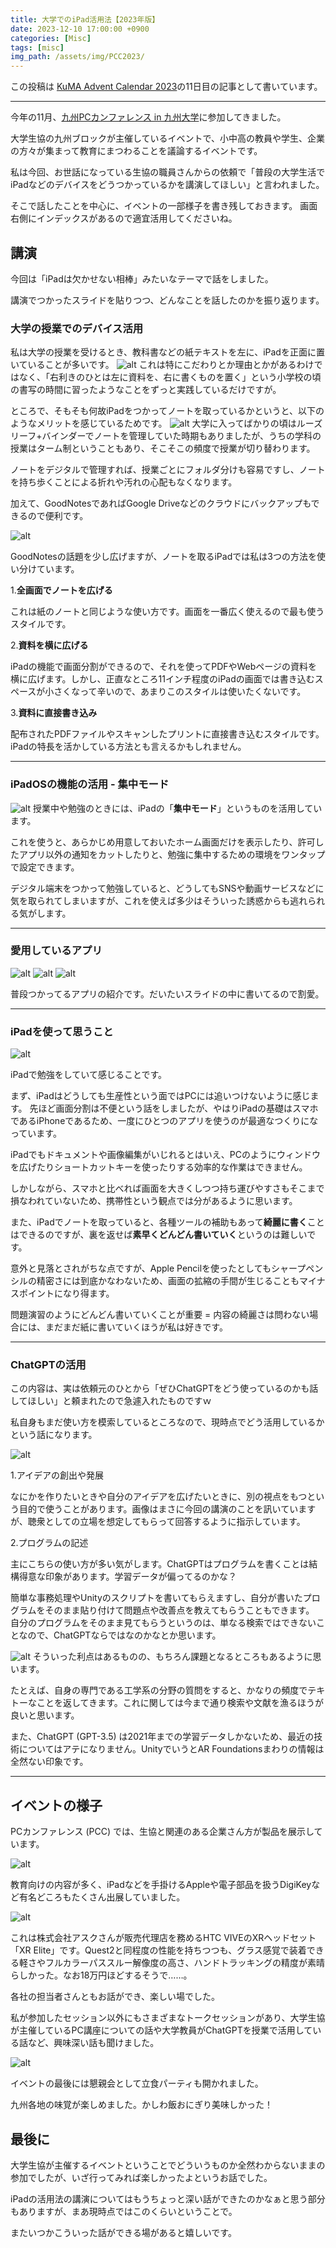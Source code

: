 ```yaml
---
title: 大学でのiPad活用法【2023年版】
date: 2023-12-10 17:00:00 +0900
categories: [Misc]
tags: [misc]
img_path: /assets/img/PCC2023/
---
```


この投稿は [KuMA Advent Calendar 2023](https://adventar.org/calendars/9549)の11日目の記事として書いています。

---

今年の11月、[九州PCカンファレンス in 九州大学](https://kyushu.seikyou.ne.jp/pcc2023)に参加してきました。

大学生協の九州ブロックが主催しているイベントで、小中高の教員や学生、企業の方々が集まって教育にまつわることを議論するイベントです。

私は今回、お世話になっている生協の職員さんからの依頼で「普段の大学生活でiPadなどのデバイスをどうつかっているかを講演してほしい」と言われました。

そこで話したことを中心に、イベントの一部様子を書き残しておきます。
画面右側にインデックスがあるので適宜活用してくださいね。

## 講演
今回は「iPadは欠かせない相棒」みたいなテーマで話をしました。

講演でつかったスライドを貼りつつ、どんなことを話したのかを振り返ります。

### 大学の授業でのデバイス活用
私は大学の授業を受けるとき、教科書などの紙テキストを左に、iPadを正面に置いていることが多いです。
![alt](PCC_Slide_04.PNG)
これは特にこだわりとか理由とかがあるわけではなく、「右利きのひとは左に資料を、右に書くものを置く」という小学校の頃の書写の時間に習ったようなことをずっと実践しているだけですが。

ところで、そもそも何故iPadをつかってノートを取っているかというと、以下のようなメリットを感じているためです。
![alt](PCC_Slide_05.PNG)
大学に入ってばかりの頃はルーズリーフ+バインダーでノートを管理していた時期もありましたが、うちの学科の授業はターム制ということもあり、そこそこの頻度で授業が切り替わります。

ノートをデジタルで管理すれば、授業ごとにフォルダ分けも容易ですし、ノートを持ち歩くことによる折れや汚れの心配もなくなります。

加えて、GoodNotesであればGoogle Driveなどのクラウドにバックアップもできるので便利です。

![alt](PCC_Slide_06.PNG)

GoodNotesの話題を少し広げますが、ノートを取るiPadでは私は3つの方法を使い分けています。

1.**全画面でノートを広げる**

これは紙のノートと同じような使い方です。画面を一番広く使えるので最も使うスタイルです。

2.**資料を横に広げる**

iPadの機能で画面分割ができるので、それを使ってPDFやWebページの資料を横に広げます。しかし、正直なところ11インチ程度のiPadの画面では書き込むスペースが小さくなって辛いので、あまりこのスタイルは使いたくないです。

3.**資料に直接書き込み**

配布されたPDFファイルやスキャンしたプリントに直接書き込むスタイルです。iPadの特長を活かしている方法とも言えるかもしれません。

---
### iPadOSの機能の活用 - 集中モード
![alt](PCC_Slide_07.PNG)
授業中や勉強のときには、iPadの「**集中モード**」というものを活用しています。

これを使うと、あらかじめ用意しておいたホーム画面だけを表示したり、許可したアプリ以外の通知をカットしたりと、勉強に集中するための環境をワンタップで設定できます。

デジタル端末をつかって勉強していると、どうしてもSNSや動画サービスなどに気を取られてしまいますが、これを使えば多少はそういった誘惑からも逃れられる気がします。

---
### 愛用しているアプリ
![alt](PCC_Slide_09.PNG)
![alt](PCC_Slide_10.PNG)
![alt](PCC_Slide_11.PNG)

普段つかってるアプリの紹介です。だいたいスライドの中に書いてるので割愛。


---
### iPadを使って思うこと
![alt](PCC_Slide_16.PNG)

iPadで勉強をしていて感じることです。

まず、iPadはどうしても生産性という面ではPCには追いつけないように感じます。
先ほど画面分割は不便という話をしましたが、やはりiPadの基礎はスマホであるiPhoneであるため、一度にひとつのアプリを使うのが最適なつくりになっています。

iPadでもドキュメントや画像編集がいじれるとはいえ、PCのようにウィンドウを広げたりショートカットキーを使ったりする効率的な作業はできません。

しかしながら、スマホと比べれば画面を大きくしつつ持ち運びやすさもそこまで損なわれていないため、携帯性という観点では分があるように思います。

また、iPadでノートを取っていると、各種ツールの補助もあって**綺麗に書く**ことはできるのですが、裏を返せば**素早くどんどん書いていく**というのは難しいです。

意外と見落とされがちな点ですが、Apple Pencilを使ったとしてもシャープペンシルの精密さには到底かなわないため、画面の拡縮の手間が生じることもマイナスポイントになり得ます。

問題演習のようにどんどん書いていくことが重要 = 内容の綺麗さは問わない場合には、まだまだ紙に書いていくほうが私は好きです。

---
### ChatGPTの活用
この内容は、実は依頼元のひとから「ぜひChatGPTをどう使っているのかも話してほしい」と頼まれたので急遽入れたものですｗ

私自身もまだ使い方を模索しているところなので、現時点でどう活用しているかという話になります。

![alt](PCC_Slide_13.PNG)

1.アイデアの創出や発展

なにかを作りたいときや自分のアイデアを広げたいときに、別の視点をもつという目的で使うことがあります。画像はまさに今回の講演のことを訊いていますが、聴衆としての立場を想定してもらって回答するように指示しています。

2.プログラムの記述

主にこちらの使い方が多い気がします。ChatGPTはプログラムを書くことは結構得意な印象があります。学習データが偏ってるのかな？

簡単な事務処理やUnityのスクリプトを書いてもらえますし、自分が書いたプログラムをそのまま貼り付けて問題点や改善点を教えてもらうこともできます。
自分のプログラムをそのまま見てもらうというのは、単なる検索ではできないことなので、ChatGPTならではなのかなとか思います。

![alt](PCC_Slide_14.PNG)
そういった利点はあるものの、もちろん課題となるところもあるように思います。

たとえば、自身の専門である工学系の分野の質問をすると、かなりの頻度でテキトーなことを返してきます。これに関しては今まで通り検索や文献を漁るほうが良いと思います。

また、ChatGPT (GPT-3.5) は2021年までの学習データしかないため、最近の技術についてはアテになりません。UnityでいうとAR Foundationsまわりの情報は全然ない印象です。

---

## イベントの様子
PCカンファレンス (PCC) では、生協と関連のある企業さん方が製品を展示しています。

![alt](https://www.kyushu-bauc.or.jp/contents/img/topics/20231118_003.jpg)

教育向けの内容が多く、iPadなどを手掛けるAppleや電子部品を扱うDigiKeyなど有名どころもたくさん出展していました。

![alt](https://lh3.googleusercontent.com/pw/ADCreHfWb6_tcY9drZXQPLt4tH3Uz-qTtUvIbhNmxg8c8_gp1ThwI38w1ogER2kmwFnWratmhs3C6nHejQZPYSMNYIZtEijzdIqYG52rQudncBPs_QqfsqCy_oedQtMoKBln8Bctw1Hz_Riwr6_q1i7UJ9uYy4bEHSNJTM7iE5cb8DQJa_yrC1Zy4GxhS7cbyG2bxj3jaec_r7vXvTqLB2cikeWks3Qd9UDqHglaZlXLM6sAACH22TYglqBIKOxnz7Frx9Tvb-_sm89ZZA7dJtw_USas7z5H3jbL4DPnH1CCbxwNLrgrn_NA8rl4OWlgCILNSv8_Hs6n4AeaueMCHfy5wxZJ-IbVedZZebEmu-R3G7W8zUnmFXtVWkSWptlzehBAHWAFgl9o7igyYjQrBd462qqrcdUT2frcNmJeTAkNg4k-aua23hNAOe-lKXD8UZdNQUw1OH-g9YMY60QBnqteges5KRGRM0_diUyfBsCpwUTHkPRtpcGIHe6VpO4yu_fRua4dkaVRDOJwC-FqVU13HrWqGsHw3wre5NzT54LD6gg2X6-g0bFBINA7SVBgaWW7nAlENDXZoWlZJTAnkDbV0Wq-VoS6QIUbjYGf18BBahVAgjqPvtUoAbhxxpJuTP5ddPIDZM0JEetY2BBt_5mD1-Wj4hG2szIhwhvSXE-woLjn5p29MYcpK6eHSwlbuA28rUi0BFgOKIfvvijbXM7mhsxi9dWmNoFgR678ULwbRAqZoN0JiuIO6wlruHR-qlMy4gpn3Kq_CJFhd-eI0JSt7qPocDW0bvdAewYT4jHVk_vNOXl0BMfyQtpf2bxNN9NV2KLB9czBZjOdGpmFvCdn-UaBKCTaa8Xe8XpnU6gVahWbTPXpOXCYRs-eNdJCpTC_3k8=w1644-h1233-s-no-gm?authuser=0)

これは株式会社アスクさんが販売代理店を務めるHTC VIVEのXRヘッドセット「XR Elite」です。Quest2と同程度の性能を持ちつつも、グラス感覚で装着できる軽さやフルカラーパススルー解像度の高さ、ハンドトラッキングの精度が素晴らしかった。なお18万円ほどするそうで……。

各社の担当者さんともお話ができ、楽しい場でした。


私が参加したセッション以外にもさまざまなトークセッションがあり、大学生協が主催しているPC講座についての話や大学教員がChatGPTを授業で活用している話など、興味深い話も聞けました。

![alt](https://lh3.googleusercontent.com/pw/ADCreHdYUWbJZYhw40oalVggtpVjQWhbPFFoZYJ4OmpEemxwLvYK236T7MQEASoXr-CbFb9GT_rrqsQSsAUPTBAvodZILi2O-5OHGM_il-O8jJzWeer5ilopPrZHT8thZtgLo2a7it_o3OwH-mSD3KgdO_iHo0vHTbcY_qtjnPcH0c6wLCucGsfWXIPLve31Z9m7GawqLSdbZpKqbDRHMWu8hSro0hDHDwecG6VkzwZdJwp17GiMctRtD5-qTk-4ABGcc8azr5ydLIeJdi6GDmVk4W8oXJEA_wSfbk31HhFE39hD5iYmI0KzXRGXObhIgcxeu5eoo8hfRmIGdo97jJr4xd4crQsnD82wEPXuRvLXEad_PCvkuFZVZbkeWokeMVqXHaVnbQIVdWPjLmq9ODw1jfCqpCYH9jgnL1x1kze00lSk0KqnFoYOYlqDGtP7T6eM3niQbkE-cMiOH3pgLmMIhap-E9tQyVgkKDJEKQ8HcF6-VmhJFulagEMPWKizMMXNYTRdECHCQteEEkIf5rO1EeorrbRHUVK3I21iOUhwkTG8-WTRzN5FVVApb8z07qUAsXTCeOrtUvsz7_iwuXAIGKyIB2ApSc4DuQwt3eGXpbguTZi3xJx0UvoAw027MWuARb8YWueO6hdUdSHEm4WNTGEaPsgrzkt5QY0fPuO_PrTpj5m7QCzeyZ8LWQRTmBG9T0NTkVrRLWRjzqjcn-ahFg-JRsUAnEU6uIsTQ59ElGNykc0x-dt7xASonqsw9J7SkNg1Ceekt9ZkAXa8TfxGsYbrAsrqg4GV7nwmiD5uT4K9TTw10a7fmdGkcjP1yE1Kx-dqXNqAIFTURNzkpFPbAoABlq0CuTWbjLIMAQsNqlmSDFHvhDpr_d2K3hXGed4n-Og=w1644-h1233-s-no-gm?authuser=0)

イベントの最後には懇親会として立食パーティも開かれました。

九州各地の味覚が楽しめました。かしわ飯おにぎり美味しかった！


## 最後に
大学生協が主催するイベントということでどういうものか全然わからないままの参加でしたが、いざ行ってみれば楽しかったよというお話でした。

iPadの活用法の講演についてはもうちょっと深い話ができたのかなぁと思う部分もありますが、まあ現時点ではこのくらいということで。

またいつかこういった話ができる場があると嬉しいです。